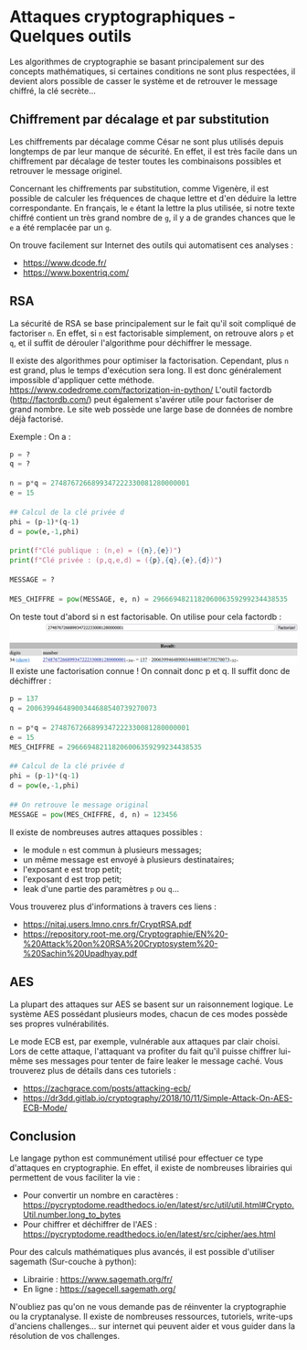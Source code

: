 # Attaques cryptographiques - Quelques outils

Les algorithmes de cryptographie se basant principalement sur des concepts mathématiques, si certaines conditions ne sont plus respectées, il devient alors possible de casser le système et de retrouver le message chiffré, la clé secrète...


## Chiffrement par décalage et par substitution
Les chiffrements par décalage comme César ne sont plus utilisés depuis longtemps de par leur manque de sécurité. En effet, il est très facile dans un chiffrement par décalage de tester toutes les combinaisons possibles et retrouver le message originel.

Concernant les chiffrements par substitution, comme Vigenère, il est possible de calculer les fréquences de chaque lettre et d'en déduire la lettre correspondante. En français, le `e` étant la lettre la plus utilisée, si notre texte chiffré contient un très grand nombre de `g`, il y a de grandes chances que le `e` a été remplacée par un `g`.

On trouve facilement sur Internet des outils qui automatisent ces analyses :
- https://www.dcode.fr/ 
- https://www.boxentriq.com/

## RSA
La sécurité de RSA se base principalement sur le fait qu'il soit compliqué de factoriser `n`. En effet, si `n` est factorisable simplement, on retrouve alors `p` et `q`, et il suffit de dérouler l'algorithme pour déchiffrer le message.

Il existe des algorithmes pour optimiser la factorisation. Cependant, plus `n` est grand, plus le temps d'exécution sera long. Il est donc généralement impossible d'appliquer cette méthode. https://www.codedrome.com/factorization-in-python/ 
L'outil factordb (http://factordb.com/) peut également s'avérer utile pour factoriser de grand nombre. Le site web possède une large base de données de nombre déjà factorisé.

Exemple :
On a :
```py
p = ?
q = ?

n = p*q = 2748767266899347222330081280000001
e = 15

## Calcul de la clé privée d
phi = (p-1)*(q-1)
d = pow(e,-1,phi)

print(f"Clé publique : (n,e) = ({n},{e})")
print(f"Clé privée : (p,q,e,d) = ({p},{q},{e},{d})")

MESSAGE = ?

MES_CHIFFRE = pow(MESSAGE, e, n) = 296669482118206006359299234438535
```
On teste tout d'abord si n est factorisable. On utilise pour cela factordb :
![Alt text](image.png)
Il existe une factorisation connue ! On connait donc p et q. Il suffit donc de déchiffrer :
```py
p = 137
q = 20063994648900344688540739270073

n = p*q = 2748767266899347222330081280000001
e = 15
MES_CHIFFRE = 296669482118206006359299234438535

## Calcul de la clé privée d
phi = (p-1)*(q-1)
d = pow(e,-1,phi)

## On retrouve le message original
MESSAGE = pow(MES_CHIFFRE, d, n) = 123456
```


Il existe de nombreuses autres attaques possibles :
- le module `n` est commun à plusieurs messages;
- un même message est envoyé à plusieurs destinataires;
- l'exposant e est trop petit;
- l'exposant d est trop petit;
- leak d'une partie des paramètres `p` ou `q`...

Vous trouverez plus d'informations à travers ces liens :
- https://nitaj.users.lmno.cnrs.fr/CryptRSA.pdf 
- https://repository.root-me.org/Cryptographie/EN%20-%20Attack%20on%20RSA%20Cryptosystem%20-%20Sachin%20Upadhyay.pdf 

## AES
La plupart des attaques sur AES se basent sur un raisonnement logique. Le système AES possédant plusieurs modes, chacun de ces modes possède ses propres vulnérabilités.

Le mode ECB est, par exemple, vulnérable aux attaques par clair choisi. Lors de cette attaque, l'attaquant va profiter du fait qu'il puisse chiffrer lui-même ses messages pour tenter de faire leaker le message caché. Vous trouverez plus de détails dans ces tutoriels :
- https://zachgrace.com/posts/attacking-ecb/
- https://dr3dd.gitlab.io/cryptography/2018/10/11/Simple-Attack-On-AES-ECB-Mode/

## Conclusion

Le langage python est communément utilisé pour effectuer ce type d'attaques en cryptographie. En effet, il existe de nombreuses librairies qui permettent de vous faciliter la vie :
- Pour convertir un nombre en caractères : https://pycryptodome.readthedocs.io/en/latest/src/util/util.html#Crypto.Util.number.long_to_bytes
- Pour chiffrer et déchiffrer de l'AES : https://pycryptodome.readthedocs.io/en/latest/src/cipher/aes.html

Pour des calculs mathématiques plus avancés, il est possible d'utiliser sagemath (Sur-couche à python):
- Librairie : https://www.sagemath.org/fr/ 
- En ligne : https://sagecell.sagemath.org/

N'oubliez pas qu'on ne vous demande pas de réinventer la cryptographie ou la cryptanalyse. Il existe de nombreuses ressources, tutoriels, write-ups d'anciens challenges... sur internet qui peuvent aider et vous guider dans la résolution de vos challenges.